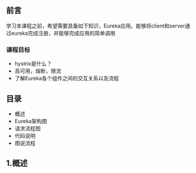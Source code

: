 ## 前言
学习本课程之前，希望需要具备如下知识，Eureka应用。能够将client和server通过eureka完成注册，并能够完成应用的简单调用
### 课程目标
 - hystrix是什么？
 - 高可用，熔断，限流
 - 了解Eureka各个组件之间的交互关系以及流程
## 目录
 - 概述
 - Eureka架构图
 - 请求流程图
 - 代码说明
 - 图说流程
## 1.概述